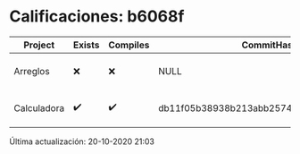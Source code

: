 # Calificaciones: b6068f
|Project|Exists|Compiles|CommitHash|CommitDate|CheckDate|Comments|
|-|-|-|-|-|-|-|
|Arreglos|❌|❌|NULL|NULL|20-10-2020 21:03:01|No se encontró el archivo en PracticasComputacionI/Arreglos/Arreglos.cpp|
|Calculadora|✔️|✔️|db11f05b38938b213abb2574e5e86e21d46e87c8|11-10-2020 11:41:12|15-10-2020 21:23:36|nan|

Última actualización: 20-10-2020 21:03